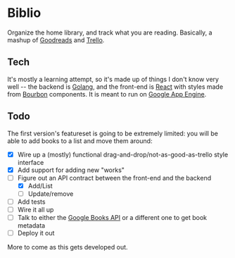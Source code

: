 # Biblio

Organize the home library, and track what you are reading. Basically, a mashup of [Goodreads](https://www.goodreads.com/) and [Trello](https://trello.com/).

## Tech

It's mostly a learning attempt, so it's made up of things I don't know very well -- the backend is [Golang](https://golang.org/), and the front-end is [React](https://facebook.github.io/react/) with styles made from [Bourbon](http://bourbon.io/) components. It is meant to run on [Google App Engine](https://cloud.google.com/appengine/).

## Todo

The first version's featureset is going to be extremely limited: you will be able to add books to a list and move them around:

+ [x] Wire up a (mostly) functional drag-and-drop/not-as-good-as-trello style interface
+ [x] Add support for adding new "works"
+ [ ] Figure out an API contract between the front-end and the backend
    + [x] Add/List
    + [ ] Update/remove
+ [ ] Add tests
+ [ ] Wire it all up
+ [ ] Talk to either the [Google Books API](https://developers.google.com/books/) or a different one to get book metadata
+ [ ] Deploy it out

More to come as this gets developed out.

